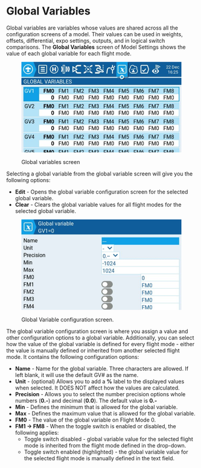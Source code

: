 # Global Variables

Global variables are variables whose values are shared across all the configuration screens of a model. Their values can be used in weights, offsets, differential, expo settings, outputs, and in logical switch comparisons.  The **Global Variables** screen of Model Settings shows the value of each global variable for each flight mode.

<figure><img src="../../../.gitbook/assets/globalvariables1.jpg" alt=""><figcaption><p>Global variables screen</p></figcaption></figure>

Selecting a global variable from the global variable screen will give you the following options:

* **Edit** - Opens the global variable configuration screen for the selected global variable.
* **Clear** - Clears the global variable values for all flight modes for the selected global variable.

<figure><img src="../../../.gitbook/assets/globalvariables2.jpg" alt=""><figcaption><p>Global Variable configuration screen.</p></figcaption></figure>

The global variable configuration screen is where you assign a value and other configuration options to a global variable. Additionally, you can select how the value of the global variable is defined for every flight mode - either the value is manually defined or inherited from another selected flight mode. It contains the following configuration options:

* **Name** - Name for the global variable. Three characters are allowed. If left blank, it will use the default GV# as the  name.
* **Unit** - (optional) Allows you to add a **%** label to the displayed values when selected. It DOES NOT affect how the values are calculated.
* **Precision** - Allows you to select the number precision options whole numbers (**0.-**) and decimal (**0.0**). The default value is **0.-**
* **Min** - Defines the minimum that is allowed for the global variable.
* **Max** - Defines the maximum value that is allowed for the global variable.
* **FM0** - The value of the global variable on Flight Mode 0.
* **FM1 -> FM8** -  When the toggle switch is enabled or disabled, the following applies:
  * Toggle switch disabled - global variable value for the selected flight mode is inherited from the flight mode defined in the drop-down.
  * Toggle switch enabled (highlighted) - the global variable value for the selected flight mode is manually defined in the text field.
